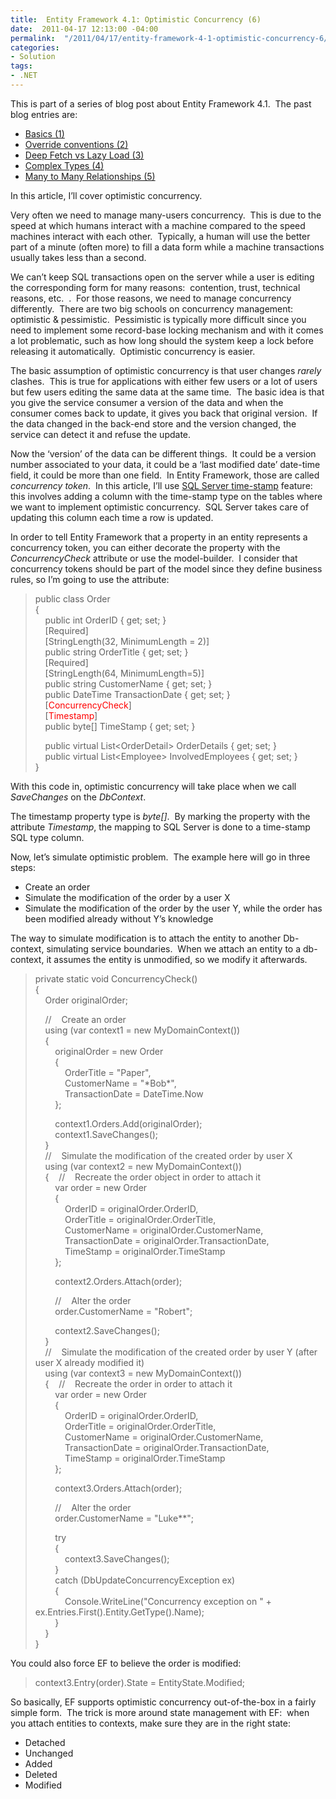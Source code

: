```yaml
---
title:  Entity Framework 4.1: Optimistic Concurrency (6)
date:  2011-04-17 12:13:00 -04:00
permalink:  "/2011/04/17/entity-framework-4-1-optimistic-concurrency-6/"
categories:
- Solution
tags:
- .NET
---
```

<p>This is part of a series of blog post about Entity Framework 4.1.&#160; The past blog entries are:</p>  <ul>   <li><a href="http://vincentlauzon.wordpress.com/2011/04/03/entity-framework-4-1-basics-1/">Basics (1)</a></li>    <li><a href="http://vincentlauzon.wordpress.com/2011/04/06/entity-framework-4-1-override-conventions-2/">Override conventions (2)</a></li>    <li><a href="http://vincentlauzon.wordpress.com/2011/04/11/entity-framework-4-1-deep-fetch-vs-lazy-load-3/">Deep Fetch vs Lazy Load (3)</a></li>    <li><a href="http://vincentlauzon.wordpress.com/2011/04/13/entity-framework-4-1-complex-types-4/">Complex Types (4)</a></li>    <li><a href="http://vincentlauzon.wordpress.com/2011/04/15/entity-framework-4-1-many-to-many-relationships-5/">Many to Many Relationships (5)</a></li> </ul>  <p>In this article, I’ll cover optimistic concurrency.</p>  <p>Very often we need to manage many-users concurrency.&#160; This is due to the speed at which humans interact with a machine compared to the speed machines interact with each other.&#160; Typically, a human will use the better part of a minute (often more) to fill a data form while a machine transactions usually takes less than a second.</p>  <p>We can’t keep SQL transactions open on the server while a user is editing the corresponding form for many reasons:&#160; contention, trust, technical reasons, etc.&#160; .&#160; For those reasons, we need to manage concurrency differently.&#160; There are two big schools on concurrency management:&#160; optimistic &amp; pessimistic.&#160; Pessimistic is typically more difficult since you need to implement some record-base locking mechanism and with it comes a lot problematic, such as how long should the system keep a lock before releasing it automatically.&#160; Optimistic concurrency is easier.</p>  <p>The basic assumption of optimistic concurrency is that user changes <em>rarely</em> clashes.&#160; This is true for applications with either few users or a lot of users but few users editing the same data at the same time.&#160; The basic idea is that you give the service consumer a version of the data and when the consumer comes back to update, it gives you back that original version.&#160; If the data changed in the back-end store and the version changed, the service can detect it and refuse the update.</p>  <p>Now the ‘version’ of the data can be different things.&#160; It could be a version number associated to your data, it could be a ‘last modified date’ date-time field, it could be more than one field.&#160; In Entity Framework, those are called <em>concurrency token</em>.&#160; In this article, I’ll use <a href="http://msdn.microsoft.com/en-us/library/ms182776(SQL.90).aspx">SQL Server time-stamp</a> feature:&#160; this involves adding a column with the time-stamp type on the tables where we want to implement optimistic concurrency.&#160; SQL Server takes care of updating this column each time a row is updated.</p>  <p>In order to tell Entity Framework that a property in an entity represents a concurrency token, you can either decorate the property with the <em>ConcurrencyCheck</em> attribute or use the model-builder.&#160; I consider that concurrency tokens should be part of the model since they define business rules, so I’m going to use the attribute:</p>  <blockquote>   <p>public class Order     <br />{      <br />&#160;&#160;&#160; public int OrderID { get; set; }      <br />&#160;&#160;&#160; [Required]      <br />&#160;&#160;&#160; [StringLength(32, MinimumLength = 2)]      <br />&#160;&#160;&#160; public string OrderTitle { get; set; }      <br />&#160;&#160;&#160; [Required]      <br />&#160;&#160;&#160; [StringLength(64, MinimumLength=5)]      <br />&#160;&#160;&#160; public string CustomerName { get; set; }      <br />&#160;&#160;&#160; public DateTime TransactionDate { get; set; }      <br />&#160;&#160;&#160; [<font color="#ff0000">ConcurrencyCheck</font>]      <br />&#160;&#160;&#160; [<font color="#ff0000">Timestamp</font>]      <br />&#160;&#160;&#160; public byte[] TimeStamp { get; set; } </p>    <p>&#160;&#160;&#160; public virtual List&lt;OrderDetail&gt; OrderDetails { get; set; }     <br />&#160;&#160;&#160; public virtual List&lt;Employee&gt; InvolvedEmployees { get; set; }      <br />} </p> </blockquote>  <p>With this code in, optimistic concurrency will take place when we call <em>SaveChanges</em> on the <em>DbContext</em>.</p>  <p>The timestamp property type is <em>byte[]</em>.&#160; By marking the property with the attribute <em>Timestamp</em>, the mapping to SQL Server is done to a time-stamp SQL type column.</p>  <p>Now, let’s simulate optimistic problem.&#160; The example here will go in three steps:</p>  <ul>   <li>Create an order</li>    <li>Simulate the modification of the order by a user X</li>    <li>Simulate the modification of the order by the user Y, while the order has been modified already without Y’s knowledge</li> </ul>  <p>The way to simulate modification is to attach the entity to another Db-context, simulating service boundaries.&#160; When we attach an entity to a db-context, it assumes the entity is unmodified, so we modify it afterwards.&#160; </p>  <blockquote>   <p>private static void ConcurrencyCheck()     <br />{      <br />&#160;&#160;&#160; Order originalOrder; </p>    <p>&#160;&#160;&#160; //&#160;&#160;&#160; Create an order     <br />&#160;&#160;&#160; using (var context1 = new MyDomainContext())      <br />&#160;&#160;&#160; {      <br />&#160;&#160;&#160;&#160;&#160;&#160;&#160; originalOrder = new Order      <br />&#160;&#160;&#160;&#160;&#160;&#160;&#160; {      <br />&#160;&#160;&#160;&#160;&#160;&#160;&#160;&#160;&#160;&#160;&#160; OrderTitle = &quot;Paper&quot;,      <br />&#160;&#160;&#160;&#160;&#160;&#160;&#160;&#160;&#160;&#160;&#160; CustomerName = &quot;*Bob*&quot;,      <br />&#160;&#160;&#160;&#160;&#160;&#160;&#160;&#160;&#160;&#160;&#160; TransactionDate = DateTime.Now      <br />&#160;&#160;&#160;&#160;&#160;&#160;&#160; }; </p>    <p>&#160;&#160;&#160;&#160;&#160;&#160;&#160; context1.Orders.Add(originalOrder);     <br />&#160;&#160;&#160;&#160;&#160;&#160;&#160; context1.SaveChanges();      <br />&#160;&#160;&#160; }      <br />&#160;&#160;&#160; //&#160;&#160;&#160; Simulate the modification of the created order by user X      <br />&#160;&#160;&#160; using (var context2 = new MyDomainContext())      <br />&#160;&#160;&#160; {&#160;&#160;&#160; //&#160;&#160;&#160; Recreate the order object in order to attach it      <br />&#160;&#160;&#160;&#160;&#160;&#160;&#160; var order = new Order      <br />&#160;&#160;&#160;&#160;&#160;&#160;&#160; {      <br />&#160;&#160;&#160;&#160;&#160;&#160;&#160;&#160;&#160;&#160;&#160; OrderID = originalOrder.OrderID,      <br />&#160;&#160;&#160;&#160;&#160;&#160;&#160;&#160;&#160;&#160;&#160; OrderTitle = originalOrder.OrderTitle,      <br />&#160;&#160;&#160;&#160;&#160;&#160;&#160;&#160;&#160;&#160;&#160; CustomerName = originalOrder.CustomerName,      <br />&#160;&#160;&#160;&#160;&#160;&#160;&#160;&#160;&#160;&#160;&#160; TransactionDate = originalOrder.TransactionDate,      <br />&#160;&#160;&#160;&#160;&#160;&#160;&#160;&#160;&#160;&#160;&#160; TimeStamp = originalOrder.TimeStamp      <br />&#160;&#160;&#160;&#160;&#160;&#160;&#160; }; </p>    <p>&#160;&#160;&#160;&#160;&#160;&#160;&#160; context2.Orders.Attach(order); </p>    <p>&#160;&#160;&#160;&#160;&#160;&#160;&#160; //&#160;&#160;&#160; Alter the order     <br />&#160;&#160;&#160;&#160;&#160;&#160;&#160; order.CustomerName = &quot;Robert&quot;; </p>    <p>&#160;&#160;&#160;&#160;&#160;&#160;&#160; context2.SaveChanges();     <br />&#160;&#160;&#160; }      <br />&#160;&#160;&#160; //&#160;&#160;&#160; Simulate the modification of the created order by user Y (after user X already modified it)      <br />&#160;&#160;&#160; using (var context3 = new MyDomainContext())      <br />&#160;&#160;&#160; {&#160;&#160;&#160; //&#160;&#160;&#160; Recreate the order in order to attach it      <br />&#160;&#160;&#160;&#160;&#160;&#160;&#160; var order = new Order      <br />&#160;&#160;&#160;&#160;&#160;&#160;&#160; {      <br />&#160;&#160;&#160;&#160;&#160;&#160;&#160;&#160;&#160;&#160;&#160; OrderID = originalOrder.OrderID,      <br />&#160;&#160;&#160;&#160;&#160;&#160;&#160;&#160;&#160;&#160;&#160; OrderTitle = originalOrder.OrderTitle,      <br />&#160;&#160;&#160;&#160;&#160;&#160;&#160;&#160;&#160;&#160;&#160; CustomerName = originalOrder.CustomerName,      <br />&#160;&#160;&#160;&#160;&#160;&#160;&#160;&#160;&#160;&#160;&#160; TransactionDate = originalOrder.TransactionDate,      <br />&#160;&#160;&#160;&#160;&#160;&#160;&#160;&#160;&#160;&#160;&#160; TimeStamp = originalOrder.TimeStamp      <br />&#160;&#160;&#160;&#160;&#160;&#160;&#160; }; </p>    <p>&#160;&#160;&#160;&#160;&#160;&#160;&#160; context3.Orders.Attach(order); </p>    <p>&#160;&#160;&#160;&#160;&#160;&#160;&#160; //&#160;&#160;&#160; Alter the order     <br />&#160;&#160;&#160;&#160;&#160;&#160;&#160; order.CustomerName = &quot;Luke**&quot;; </p>    <p>&#160;&#160;&#160;&#160;&#160;&#160;&#160; try     <br />&#160;&#160;&#160;&#160;&#160;&#160;&#160; {      <br />&#160;&#160;&#160;&#160;&#160;&#160;&#160;&#160;&#160;&#160;&#160; context3.SaveChanges();      <br />&#160;&#160;&#160;&#160;&#160;&#160;&#160; }      <br />&#160;&#160;&#160;&#160;&#160;&#160;&#160; catch (DbUpdateConcurrencyException ex)      <br />&#160;&#160;&#160;&#160;&#160;&#160;&#160; {      <br />&#160;&#160;&#160;&#160;&#160;&#160;&#160;&#160;&#160;&#160;&#160; Console.WriteLine(&quot;Concurrency exception on &quot; + ex.Entries.First().Entity.GetType().Name);      <br />&#160;&#160;&#160;&#160;&#160;&#160;&#160; }      <br />&#160;&#160;&#160; }      <br />} </p> </blockquote>  <p>You could also force EF to believe the order is modified:</p>  <blockquote>   <p>context3.Entry(order).State = EntityState.Modified; </p> </blockquote>  <p>So basically, EF supports optimistic concurrency out-of-the-box in a fairly simple form.&#160; The trick is more around state management with EF:&#160; when you attach entities to contexts, make sure they are in the right state:</p>  <ul>   <li>Detached</li>    <li>Unchanged</li>    <li>Added</li>    <li>Deleted</li>    <li>Modified</li> </ul>